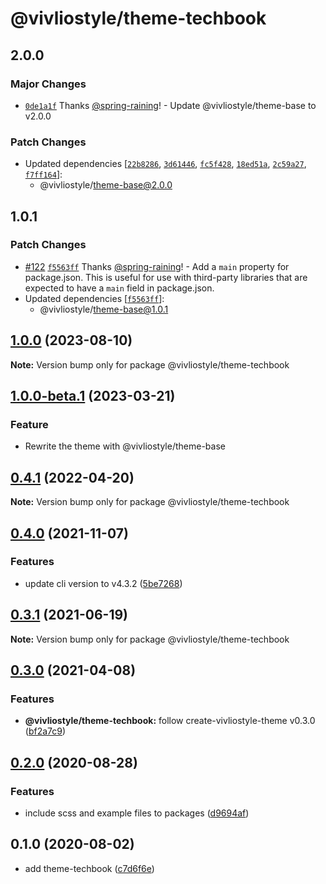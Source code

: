 # @vivliostyle/theme-techbook

## 2.0.0

### Major Changes

- [`0de1a1f`](https://github.com/vivliostyle/themes/commit/0de1a1fd702250a54c03831acd4050e45e0416ea) Thanks [@spring-raining](https://github.com/spring-raining)! - Update @vivliostyle/theme-base to v2.0.0

### Patch Changes

- Updated dependencies [[`22b8286`](https://github.com/vivliostyle/themes/commit/22b8286ea5b28532a1cacd4a49a4aff2a886e9ee), [`3d61446`](https://github.com/vivliostyle/themes/commit/3d614466d159744f05beed15f9164c036c841934), [`fc5f428`](https://github.com/vivliostyle/themes/commit/fc5f428477a74e52614e9201148df2046ddc8d8b), [`18ed51a`](https://github.com/vivliostyle/themes/commit/18ed51aea1248c440d1d77b2fab46450844dbbfd), [`2c59a27`](https://github.com/vivliostyle/themes/commit/2c59a27b14b3f7c721ba1f4a9bf78e3f1fea4e10), [`f7ff164`](https://github.com/vivliostyle/themes/commit/f7ff164f1df5c077c12a644c0b591631cafc4f41)]:
  - @vivliostyle/theme-base@2.0.0

## 1.0.1

### Patch Changes

- [#122](https://github.com/vivliostyle/themes/pull/122) [`f5563ff`](https://github.com/vivliostyle/themes/commit/f5563ff9930cc5184070e9fd2ccdb16c6dd19ae5) Thanks [@spring-raining](https://github.com/spring-raining)! - Add a `main` property for package.json.
  This is useful for use with third-party libraries that are expected to have a `main` field in package.json.
- Updated dependencies [[`f5563ff`](https://github.com/vivliostyle/themes/commit/f5563ff9930cc5184070e9fd2ccdb16c6dd19ae5)]:
  - @vivliostyle/theme-base@1.0.1

## [1.0.0](https://github.com/vivliostyle/themes/compare/@vivliostyle/theme-techbook@1.0.0-beta.1...@vivliostyle/theme-techbook@1.0.0) (2023-08-10)

**Note:** Version bump only for package @vivliostyle/theme-techbook

## [1.0.0-beta.1](https://github.com/vivliostyle/themes/compare/@vivliostyle/theme-techbook@0.4.1...@vivliostyle/theme-techbook@1.0.0-beta.1) (2023-03-21)

### Feature

- Rewrite the theme with @vivliostyle/theme-base

## [0.4.1](https://github.com/vivliostyle/themes/compare/@vivliostyle/theme-techbook@0.4.0...@vivliostyle/theme-techbook@0.4.1) (2022-04-20)

**Note:** Version bump only for package @vivliostyle/theme-techbook

## [0.4.0](https://github.com/vivliostyle/themes/compare/@vivliostyle/theme-techbook@0.3.1...@vivliostyle/theme-techbook@0.4.0) (2021-11-07)

### Features

- update cli version to v4.3.2 ([5be7268](https://github.com/vivliostyle/themes/commit/5be72685499e73826def6859e04f6645c859391e))

## [0.3.1](https://github.com/vivliostyle/themes/compare/@vivliostyle/theme-techbook@0.3.0...@vivliostyle/theme-techbook@0.3.1) (2021-06-19)

**Note:** Version bump only for package @vivliostyle/theme-techbook

## [0.3.0](https://github.com/vivliostyle/themes/compare/@vivliostyle/theme-techbook@0.2.0...@vivliostyle/theme-techbook@0.3.0) (2021-04-08)

### Features

- **@vivliostyle/theme-techbook:** follow create-vivliostyle-theme v0.3.0 ([bf2a7c9](https://github.com/vivliostyle/themes/commit/bf2a7c90b4bd315181907d0091a7b118aa22846d))

## [0.2.0](https://github.com/vivliostyle/themes/compare/@vivliostyle/theme-techbook@0.1.0...@vivliostyle/theme-techbook@0.2.0) (2020-08-28)

### Features

- include scss and example files to packages ([d9694af](https://github.com/vivliostyle/themes/commit/d9694afea56d95569f707c19106b42ba56c28964))

## 0.1.0 (2020-08-02)

- add theme-techbook ([c7d6f6e](https://github.com/vivliostyle/themes/commit/c7d6f6e))
